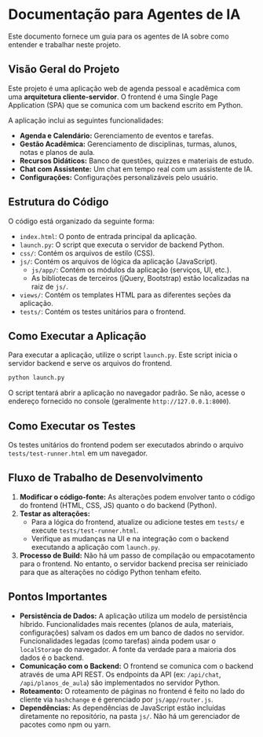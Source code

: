 # Documentação para Agentes de IA

Este documento fornece um guia para os agentes de IA sobre como entender e trabalhar neste projeto.

## Visão Geral do Projeto

Este projeto é uma aplicação web de agenda pessoal e acadêmica com uma **arquitetura cliente-servidor**. O frontend é uma Single Page Application (SPA) que se comunica com um backend escrito em Python.

A aplicação inclui as seguintes funcionalidades:

*   **Agenda e Calendário:** Gerenciamento de eventos e tarefas.
*   **Gestão Acadêmica:** Gerenciamento de disciplinas, turmas, alunos, notas e planos de aula.
*   **Recursos Didáticos:** Banco de questões, quizzes e materiais de estudo.
*   **Chat com Assistente:** Um chat em tempo real com um assistente de IA.
*   **Configurações:** Configurações personalizáveis pelo usuário.

## Estrutura do Código

O código está organizado da seguinte forma:

*   `index.html`: O ponto de entrada principal da aplicação.
*   `launch.py`: O script que executa o servidor de backend Python.
*   `css/`: Contém os arquivos de estilo (CSS).
*   `js/`: Contém os arquivos de lógica da aplicação (JavaScript).
    *   `js/app/`: Contém os módulos da aplicação (serviços, UI, etc.).
    *   As bibliotecas de terceiros (jQuery, Bootstrap) estão localizadas na raiz de `js/`.
*   `views/`: Contém os templates HTML para as diferentes seções da aplicação.
*   `tests/`: Contém os testes unitários para o frontend.

## Como Executar a Aplicação

Para executar a aplicação, utilize o script `launch.py`. Este script inicia o servidor backend e serve os arquivos do frontend.

```bash
python launch.py
```

O script tentará abrir a aplicação no navegador padrão. Se não, acesse o endereço fornecido no console (geralmente `http://127.0.0.1:8000`).

## Como Executar os Testes

Os testes unitários do frontend podem ser executados abrindo o arquivo `tests/test-runner.html` em um navegador.

## Fluxo de Trabalho de Desenvolvimento

1.  **Modificar o código-fonte:** As alterações podem envolver tanto o código do frontend (HTML, CSS, JS) quanto o do backend (Python).
2.  **Testar as alterações:**
    *   Para a lógica do frontend, atualize ou adicione testes em `tests/` e execute `tests/test-runner.html`.
    *   Verifique as mudanças na UI e na integração com o backend executando a aplicação com `launch.py`.
3.  **Processo de Build:** Não há um passo de compilação ou empacotamento para o frontend. No entanto, o servidor backend precisa ser reiniciado para que as alterações no código Python tenham efeito.

## Pontos Importantes

*   **Persistência de Dados:** A aplicação utiliza um modelo de persistência híbrido. Funcionalidades mais recentes (planos de aula, materiais, configurações) salvam os dados em um banco de dados no servidor. Funcionalidades legadas (como tarefas) ainda podem usar o `localStorage` do navegador. A fonte da verdade para a maioria dos dados é o backend.
*   **Comunicação com o Backend:** O frontend se comunica com o backend através de uma API REST. Os endpoints da API (ex: `/api/chat`, `/api/planos_de_aula`) são implementados no servidor Python.
*   **Roteamento:** O roteamento de páginas no frontend é feito no lado do cliente via `hashchange` e é gerenciado por `js/app/router.js`.
*   **Dependências:** As dependências de JavaScript estão incluídas diretamente no repositório, na pasta `js/`. Não há um gerenciador de pacotes como npm ou yarn.
